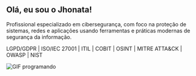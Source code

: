 ## Olá, eu sou o Jhonata!

Profissional especializado em cibersegurança, com foco na proteção de sistemas, redes e aplicações usando ferramentas e práticas modernas de segurança da informação.

LGPD/GDPR | ISO/IEC 27001 | ITIL | COBIT | OSINT | MITRE ATTA&CK | OWASP | NIST

![GIF programando](ezgif-2d3ddd640d75eb.gif)
